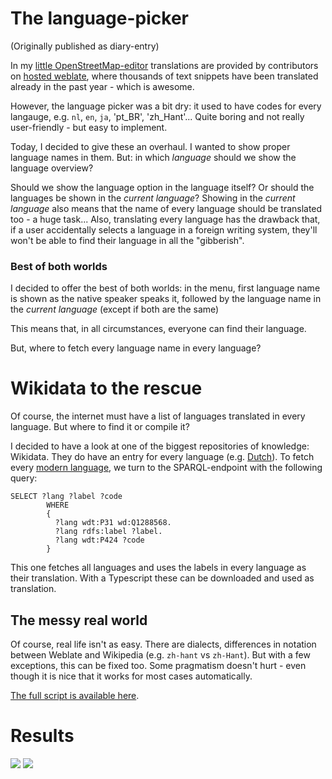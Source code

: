 # The language-picker

(Originally published as diary-entry)


In my [little OpenStreetMap-editor](https://mapcomplete.org) translations are provided by contributors on [hosted weblate](https://hosted.weblate.org/projects/mapcomplete/), where thousands of text snippets have been translated already in the past year - which is awesome. 

However, the language picker was a bit dry: it used to have codes for every langauge, e.g. `nl`, `en`, `ja`, 'pt_BR', 'zh_Hant'... Quite boring and not really user-friendly - but easy to implement.

Today, I decided to give these an overhaul. I wanted to show proper language names in them. But: in which _language_ should we show the language overview?

Should we show the language option in the language itself? Or should the languages be shown in the _current language_? Showing in the _current language_ also means that the name of every language should be translated too - a huge task... Also, translating every language has the drawback that, if a user accidentally selects a language in a foreign writing system, they'll won't be able to find their language in all the "gibberish".

### Best of both worlds

I decided to offer the best of both worlds: in the menu, first language name is shown as the native speaker speaks it, followed by the language name in the _current language_ (except if both are the same)

This means that, in all circumstances, everyone can find their language.

But, where to fetch every language name in every language?

# Wikidata to the rescue

Of course, the internet must have a list of languages translated in every language. But where to find it or compile it?

I decided to have a look at one of the biggest repositories of knowledge: Wikidata. They do have an entry for every language (e.g. [Dutch](https://www.wikidata.org/wiki/Q7411)). To fetch every [modern language](https://www.wikidata.org/wiki/Q1288568), we turn to the SPARQL-endpoint with the following query:

``` sparql
SELECT ?lang ?label ?code
        WHERE
        {
          ?lang wdt:P31 wd:Q1288568.
          ?lang rdfs:label ?label.
          ?lang wdt:P424 ?code
        } 
```

This one fetches all languages and uses the labels in every language as their translation. With a Typescript these can be downloaded and used as translation.

## The messy real world

Of course, real life isn't as easy. There are dialects, differences in notation between Weblate and Wikipedia (e.g. `zh-hant` vs `zh-Hant`). But with a few exceptions, this can be fixed too. Some pragmatism doesn't hurt - even though it is nice that it works for most cases automatically.

[The full script is available here](https://github.com/pietervdvn/MapComplete/blob/develop/scripts/fetchLanguages.ts). 

# Results

![](./Language-picker-english.png)
![](./Language-picker-Chinese.png)
